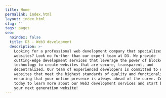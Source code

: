 ```yaml
---
title: Home
permalink: index.html
layout: index.html
slug: ''
tags: pages
seo:
  noindex: false
  title: D3 - Web3 development
  description: >-
    Looking for a professional web development company that specializes in Web3
    websites? Look no further than our expert team at D3. We provide
    cutting-edge development services that leverage the power of blockchain
    technology to create websites that are secure, transparent, and
    decentralized. Our team of experienced developers is committed to delivering
    websites that meet the highest standards of quality and functionality,
    ensuring that your online presence is always ahead of the curve. Contact us
    today to learn more about our Web3 development services and start building
    your next generation website!
---
```



